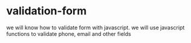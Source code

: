 # validation-form
we will know how to validate form with javascript. we will use javascript functions to validate phone, email and other fields
